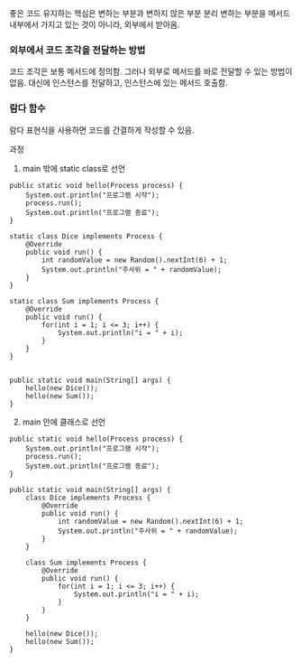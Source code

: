 좋은 코드 유지하는 핵심은 변하는 부분과 변하지 않은 부분 분리
변하는 부분을 메서드 내부에서 가지고 있는 것이 아니라, 외부에서 받아옴.

### 외부에서 코드 조각을 전달하는 방법
코드 조각은 보통 메서드에 정의함.
그러나 외부로 메서드를 바로 전달할 수 있는 방법이 없음.
대신에 인스턴스를 전달하고, 인스턴스에 있는 메서드 호출함.

### 람다 함수
람다 표현식을 사용하면 코드를 간결하게 작성할 수 있음.


과정
1. main 밖에 static class로 선언
```
public static void hello(Process process) {  
    System.out.println("프로그램 시작");  
    process.run();  
    System.out.println("프로그램 종료");  
}  
  
static class Dice implements Process {  
    @Override  
    public void run() {  
        int randomValue = new Random().nextInt(6) + 1;  
        System.out.println("주사위 = " + randomValue);  
    }  
}  
  
static class Sum implements Process {  
    @Override  
    public void run() {  
        for(int i = 1; i <= 3; i++) {  
            System.out.println("i = " + i);  
        }  
    }  
}  
  
  
public static void main(String[] args) {  
    hello(new Dice());  
    hello(new Sum());  
}
```

2. main 안에 클래스로 선언
```
public static void hello(Process process) {  
    System.out.println("프로그램 시작");  
    process.run();  
    System.out.println("프로그램 종료");  
}  
  
public static void main(String[] args) {  
    class Dice implements Process {  
        @Override  
        public void run() {  
            int randomValue = new Random().nextInt(6) + 1;  
            System.out.println("주사위 = " + randomValue);  
        }  
    }  
  
    class Sum implements Process {  
        @Override  
        public void run() {  
            for(int i = 1; i <= 3; i++) {  
                System.out.println("i = " + i);  
            }  
        }  
    }  
  
    hello(new Dice());  
    hello(new Sum());  
}
```

